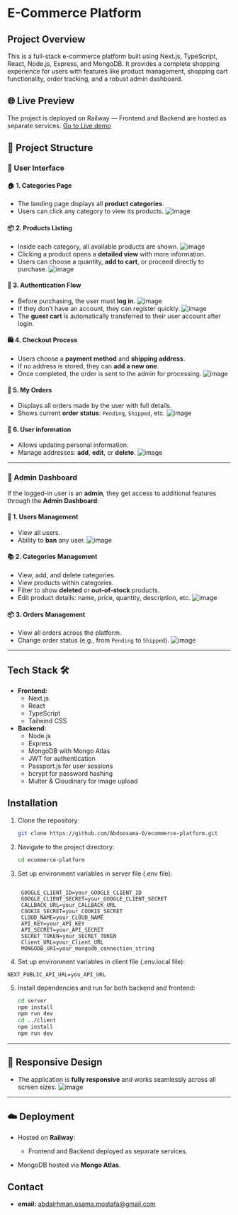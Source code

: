 # E-Commerce Platform

## Project Overview

This is a full-stack e-commerce platform built using Next.js, TypeScript, React, Node.js, Express, and MongoDB. It provides a complete shopping experience for users with features like product management, shopping cart functionality, order tracking, and a robust admin dashboard.

## 🌐 Live Preview
The project is deployed on Railway — Frontend and Backend are hosted as separate services.
[Go to Live demo](https://calm-imagination-production.up.railway.app/)


## 📂 Project Structure

### 🔸 User Interface

#### 🏠 1. Categories Page

* The landing page displays all **product categories**.
* Users can click any category to view its products.
  ![image](https://i.postimg.cc/QC6FvzYC/Screenshot-2025-06-14-191218.png)

#### 📦 2. Products Listing

* Inside each category, all available products are shown.
  ![image](https://i.postimg.cc/mrMFh8kp/Screenshot-2025-06-14-191748.png)
* Clicking a product opens a **detailed view** with more information.
* Users can choose a quantity, **add to cart**, or proceed directly to purchase.
  ![image](https://i.postimg.cc/LXL7CKXk/Screenshot-2025-06-14-193211.png)

#### 🔐 3. Authentication Flow

* Before purchasing, the user must **log in**.
   ![image](https://i.postimg.cc/P5jvR04X/Screenshot-2025-06-14-200658.png)
* If they don’t have an account, they can register quickly.
    ![image](https://i.postimg.cc/rmP82t2G/Screenshot-2025-06-14-200714.png)
* The **guest cart** is automatically transferred to their user account after login.


#### 🛍️ 4. Checkout Process

* Users choose a **payment method** and **shipping address**.
* If no address is stored, they can **add a new one**.
* Once completed, the order is sent to the admin for processing.
  ![image](https://i.postimg.cc/Wzcs4ctt/Screenshot-2025-06-14-210938.png)

#### 📃 5. My Orders 

* Displays all orders made by the user with full details.
* Shows current **order status**: `Pending`, `Shipped`, etc.
  ![image](https://i.postimg.cc/Y0NMGDmR/Screenshot-2025-06-14-200522.png)

#### 👤 6. User information 
* Allows updating personal information.
* Manage addresses: **add**, **edit**, or **delete**.
  ![image](https://i.postimg.cc/T2nR41Hb/Screenshot-2025-06-14-200550.png)

---

### 🔸 Admin Dashboard

If the logged-in user is an **admin**, they get access to additional features through the **Admin Dashboard**:

#### 👥 1. Users Management

* View all users.
* Ability to **ban** any user.
  ![image](path-to-users-management-image)

#### 📚 2. Categories Management

* View, add, and delete categories.
* View products within categories.
* Filter to show **deleted** or **out-of-stock** products.
* Edit product details: name, price, quantity, description, etc.
  ![image](path-to-categories-admin-image)

#### 📦 3. Orders Management

* View all orders across the platform.
* Change order status (e.g., from `Pending` to `Shipped`).
  ![image](path-to-orders-admin-image)

---
## Tech Stack 🛠️ 

* **Frontend:**
  * Next.js
  * React
  * TypeScript
  * Tailwind CSS
* **Backend:**
  * Node.js
  * Express
  * MongoDB with Mongo Atlas
  * JWT for authentication
  * Passport.js for user sessions
  * bcrypt for password hashing
  * Multer & Cloudinary for image upload


## Installation

1. Clone the repository:

   ```bash
   git clone https://github.com/Abdoosama-0/ecommerce-platform.git
   ```

2. Navigate to the project directory:

   ```bash
   cd ecommerce-platform
   ```

3. Set up environment variables in server file (.env file):

   ```
   
    GOOGLE_CLIENT_ID=your_GOOGLE_CLIENT_ID
    GOOGLE_CLIENT_SECRET=your_GOOGLE_CLIENT_SECRET
    CALLBACK_URL=your_CALLBACK_URL
    COOKIE_SECRET=your_COOKIE_SECRET
    CLOUD_NAME=your_CLOUD_NAME
    API_KEY=your_API_KEY
    API_SECRET=your_API_SECRET
    SECRET_TOKEN=your_SECRET_TOKEN
    Client_URL=your_Client_URL
    MONGODB_URI=your_mongodb_connection_string
   ```

4. Set up environment variables in client file (.env.local file):

  ```
  NEXT_PUBLIC_API_URL=you_API_URL
  ```


5. Install dependencies and run for both backend and frontend:

   ```bash
   cd server
   npm install
   npm run dev
   cd ../client
   npm install
   npm run dev
   ```
---

## 📱 Responsive Design

* The application is **fully responsive** and works seamlessly across all screen sizes.
  ![image](path-to-responsive-image)

---

## ☁️ Deployment

* Hosted on **Railway**:

  * Frontend and Backend deployed as separate services.
* MongoDB hosted via **Mongo Atlas**.

## Contact

* **email:** abdalrhman.osama.mostafa@gmail.com
